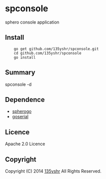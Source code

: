 spconsole
=========

sphero console application

Install
-------

```
    go get github.com/135yshr/spconsole.git
    cd github.com/135yshr/spconsole
    go install
```

Summary
-------
spconsole -d <device file>


Dependence
----------
* [spherogo](https://github.com/135yshr/spherogo)
* [goserial](https://github.com/tarm/goserial)

Licence
-------
Apache 2.0 Licence

Copyright
---------

Copyright (C) 2014 [135yshr](https://twitter.com/135yshr) All Rights Reserved.